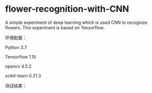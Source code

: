 # flower-recognition-with-CNN
A simple experiment of deep learning which is used CNN to recognize flowers. This experiment is based on Tensorflow.


环境配置：

Python 3.7

Tensorflow 1.15

opencv 4.5.2

scikit-learn 0.21.3

测试结果：

